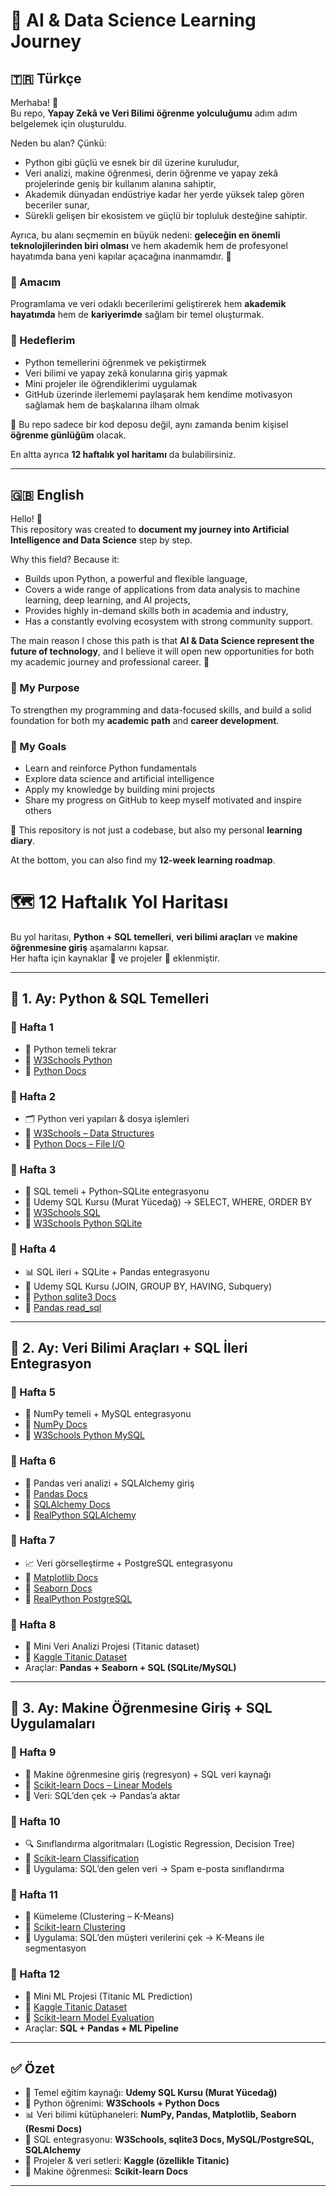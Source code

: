 # 🤖 AI & Data Science Learning Journey

## 🇹🇷 Türkçe

Merhaba! 👋  
Bu repo, **Yapay Zekâ ve Veri Bilimi öğrenme yolculuğumu** adım adım belgelemek için oluşturuldu.  

Neden bu alan? Çünkü:  
- Python gibi güçlü ve esnek bir dil üzerine kuruludur,  
- Veri analizi, makine öğrenmesi, derin öğrenme ve yapay zekâ projelerinde geniş bir kullanım alanına sahiptir,  
- Akademik dünyadan endüstriye kadar her yerde yüksek talep gören beceriler sunar,  
- Sürekli gelişen bir ekosistem ve güçlü bir topluluk desteğine sahiptir.  

Ayrıca, bu alanı seçmemin en büyük nedeni: **geleceğin en önemli teknolojilerinden biri olması** ve hem akademik hem de profesyonel hayatımda bana yeni kapılar açacağına inanmamdır. 🚀  

### 🎯 Amacım
Programlama ve veri odaklı becerilerimi geliştirerek hem **akademik hayatımda** hem de **kariyerimde** sağlam bir temel oluşturmak.  

### 🚀 Hedeflerim
- Python temellerini öğrenmek ve pekiştirmek  
- Veri bilimi ve yapay zekâ konularına giriş yapmak  
- Mini projeler ile öğrendiklerimi uygulamak  
- GitHub üzerinde ilerlememi paylaşarak hem kendime motivasyon sağlamak hem de başkalarına ilham olmak  

📌 Bu repo sadece bir kod deposu değil, aynı zamanda benim kişisel **öğrenme günlüğüm** olacak.  

En altta ayrıca **12 haftalık yol haritamı** da bulabilirsiniz.  

---

## 🇬🇧 English

Hello! 👋  
This repository was created to **document my journey into Artificial Intelligence and Data Science** step by step.  

Why this field? Because it:  
- Builds upon Python, a powerful and flexible language,  
- Covers a wide range of applications from data analysis to machine learning, deep learning, and AI projects,  
- Provides highly in-demand skills both in academia and industry,  
- Has a constantly evolving ecosystem with strong community support.  

The main reason I chose this path is that **AI & Data Science represent the future of technology**, and I believe it will open new opportunities for both my academic journey and professional career. 🚀  

### 🎯 My Purpose
To strengthen my programming and data-focused skills, and build a solid foundation for both my **academic path** and **career development**.  

### 🚀 My Goals
- Learn and reinforce Python fundamentals  
- Explore data science and artificial intelligence  
- Apply my knowledge by building mini projects  
- Share my progress on GitHub to keep myself motivated and inspire others  

📌 This repository is not just a codebase, but also my personal **learning diary**.  

At the bottom, you can also find my **12-week learning roadmap**.  
# 🗺️ 12 Haftalık Yol Haritası

Bu yol haritası, **Python + SQL temelleri**, **veri bilimi araçları** ve **makine öğrenmesine giriş** aşamalarını kapsar.  
Her hafta için kaynaklar 📖 ve projeler 📂 eklenmiştir.  

---

## 🔹 1. Ay: Python & SQL Temelleri

### 📌 Hafta 1
- 🔁 Python temeli tekrar  
- 📖 [W3Schools Python](https://www.w3schools.com/python/)  
- 📖 [Python Docs](https://docs.python.org/3/tutorial/)  

### 📌 Hafta 2
- 🗂️ Python veri yapıları & dosya işlemleri  
- 📖 [W3Schools – Data Structures](https://www.w3schools.com/python/python_lists.asp)  
- 📖 [Python Docs – File I/O](https://docs.python.org/3/tutorial/inputoutput.html)  

### 📌 Hafta 3
- 💾 SQL temeli + Python–SQLite entegrasyonu  
- 🎥 Udemy SQL Kursu (Murat Yücedağ) → SELECT, WHERE, ORDER BY  
- 📖 [W3Schools SQL](https://www.w3schools.com/sql/)  
- 📖 [W3Schools Python SQLite](https://www.w3schools.com/python/python_sqlite.asp)  

### 📌 Hafta 4
- 📊 SQL ileri + SQLite + Pandas entegrasyonu  
- 🎥 Udemy SQL Kursu (JOIN, GROUP BY, HAVING, Subquery)  
- 📖 [Python sqlite3 Docs](https://docs.python.org/3/library/sqlite3.html)  
- 📖 [Pandas read_sql](https://pandas.pydata.org/docs/reference/api/pandas.read_sql.html)  

---

## 🔹 2. Ay: Veri Bilimi Araçları + SQL İleri Entegrasyon

### 📌 Hafta 5
- 🔢 NumPy temeli + MySQL entegrasyonu  
- 📖 [NumPy Docs](https://numpy.org/doc/)  
- 📖 [W3Schools Python MySQL](https://www.w3schools.com/python/python_mysql_getstarted.asp)  

### 📌 Hafta 6
- 🐼 Pandas veri analizi + SQLAlchemy giriş  
- 📖 [Pandas Docs](https://pandas.pydata.org/docs/)  
- 📖 [SQLAlchemy Docs](https://docs.sqlalchemy.org/)  
- 📖 [RealPython SQLAlchemy](https://realpython.com/python-sqlalchemy/)  

### 📌 Hafta 7
- 📈 Veri görselleştirme + PostgreSQL entegrasyonu  
- 📖 [Matplotlib Docs](https://matplotlib.org/stable/contents.html)  
- 📖 [Seaborn Docs](https://seaborn.pydata.org/)  
- 📖 [RealPython PostgreSQL](https://realpython.com/python-postgresql/)  

### 📌 Hafta 8
- 📝 Mini Veri Analizi Projesi (Titanic dataset)  
- 📂 [Kaggle Titanic Dataset](https://www.kaggle.com/c/titanic)  
- Araçlar: **Pandas + Seaborn + SQL (SQLite/MySQL)**  

---

## 🔹 3. Ay: Makine Öğrenmesine Giriş + SQL Uygulamaları

### 📌 Hafta 9
- 🤖 Makine öğrenmesine giriş (regresyon) + SQL veri kaynağı  
- 📖 [Scikit-learn Docs – Linear Models](https://scikit-learn.org/stable/supervised_learning.html#linear-model)  
- 📂 Veri: SQL’den çek → Pandas’a aktar  

### 📌 Hafta 10
- 🔍 Sınıflandırma algoritmaları (Logistic Regression, Decision Tree)  
- 📖 [Scikit-learn Classification](https://scikit-learn.org/stable/supervised_learning.html#classification)  
- 📂 Uygulama: SQL’den gelen veri → Spam e-posta sınıflandırma  

### 📌 Hafta 11
- 🧩 Kümeleme (Clustering – K-Means)  
- 📖 [Scikit-learn Clustering](https://scikit-learn.org/stable/modules/clustering.html)  
- 📂 Uygulama: SQL’den müşteri verilerini çek → K-Means ile segmentasyon  

### 📌 Hafta 12
- 🚀 Mini ML Projesi (Titanic ML Prediction)  
- 📂 [Kaggle Titanic Dataset](https://www.kaggle.com/c/titanic)  
- 📖 [Scikit-learn Model Evaluation](https://scikit-learn.org/stable/model_selection.html)  
- Araçlar: **SQL + Pandas + ML Pipeline**  

---

## ✅ Özet
- 🎥 Temel eğitim kaynağı: **Udemy SQL Kursu (Murat Yücedağ)**  
- 🐍 Python öğrenimi: **W3Schools + Python Docs**  
- 📊 Veri bilimi kütüphaneleri: **NumPy, Pandas, Matplotlib, Seaborn (Resmi Docs)**  
- 💾 SQL entegrasyonu: **W3Schools, sqlite3 Docs, MySQL/PostgreSQL, SQLAlchemy**  
- 📂 Projeler & veri setleri: **Kaggle (özellikle Titanic)**  
- 🤖 Makine öğrenmesi: **Scikit-learn Docs**  

---



